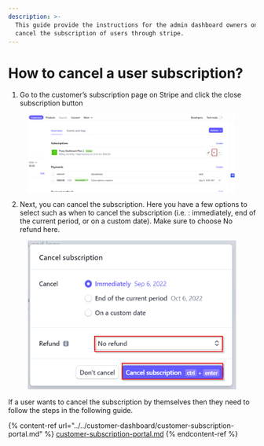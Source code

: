 ```yaml
---
description: >-
  This guide provide the instructions for the admin dashboard owners on how to
  cancel the subscription of users through stripe.
---
```


# How to cancel a user subscription?

1. Go to the customer’s subscription page on Stripe and click the close subscription button

<figure><img src="../../.gitbook/assets/a (2).png" alt=""><figcaption></figcaption></figure>

2. Next, you can cancel the subscription. Here you have a few options to select such as when to cancel the subscription (i.e. : immediately, end of the current period, or on a custom date). Make sure to choose No refund here.

<figure><img src="../../.gitbook/assets/b (3).png" alt=""><figcaption></figcaption></figure>

If a user wants to cancel the subscription by themselves then they need to follow the steps in the following guide.

{% content-ref url="../../customer-dashboard/customer-subscription-portal.md" %}
[customer-subscription-portal.md](../../customer-dashboard/customer-subscription-portal.md)
{% endcontent-ref %}
